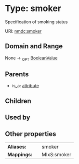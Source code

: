 
# Type: smoker


Specification of smoking status

URI: [nmdc:smoker](https://microbiomedata/meta/smoker)


## Domain and Range

None ->  <sub>OPT</sub> [BooleanValue](BooleanValue.md)

## Parents

 *  is_a: [attribute](attribute.md)

## Children


## Used by


## Other properties

|  |  |  |
| --- | --- | --- |
| **Aliases:** | | smoker |
| **Mappings:** | | MIxS:smoker |

